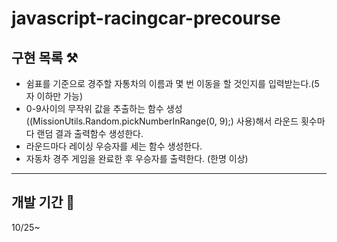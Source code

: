 # javascript-racingcar-precourse

## 구현 목록 ⚒️
- 쉼표를 기준으로 경주할 자통차의 이름과 몇 번 이동을 할 것인지를 입력받는다.(5자 이하만 가능)
- 0-9사이의 무작위 값을 추출하는 함수 생성((MissionUtils.Random.pickNumberInRange(0, 9);) 사용)해서 라운드 횟수마다 랜덤 결과 출력함수 생성한다.
- 라운드마다 레이싱 우승자를 세는 함수 생성한다.
- 자동차 경주 게임을 완료한 후 우승자를 출력한다. (한명 이상)


---
## 개발 기간 📆
10/25~